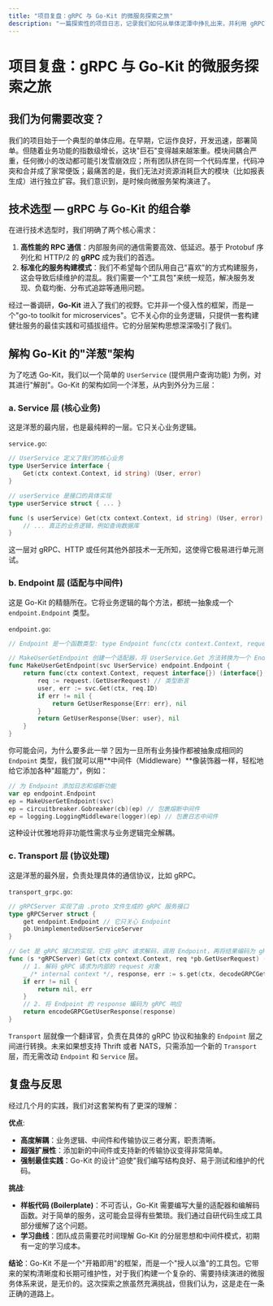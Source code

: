 ```yaml
---
title: "项目复盘：gRPC 与 Go-Kit 的微服务探索之旅"
description: "一篇探索性的项目日志，记录我们如何从单体泥潭中挣扎出来，并利用 gRPC 和 Go-Kit 构建可观测、可扩展的微服务体系。"
---
```


# 项目复盘：gRPC 与 Go-Kit 的微服务探索之旅

## 我们为何需要改变？

我们的项目始于一个典型的单体应用。在早期，它运作良好，开发迅速，部署简单。但随着业务功能的指数级增长，这块"巨石"变得越来越笨重。模块间耦合严重，任何微小的改动都可能引发雪崩效应；所有团队挤在同一个代码库里，代码冲突和合并成了家常便饭；最痛苦的是，我们无法对资源消耗巨大的模块（比如报表生成）进行独立扩容。我们意识到，是时候向微服务架构演进了。

## 技术选型 — gRPC 与 Go-Kit 的组合拳

在进行技术选型时，我们明确了两个核心需求：
1.  **高性能的 RPC 通信**：内部服务间的通信需要高效、低延迟。基于 Protobuf 序列化和 HTTP/2 的 **gRPC** 成为我们的首选。
2.  **标准化的服务构建模式**：我们不希望每个团队用自己"喜欢"的方式构建服务，这会导致后续维护的混乱。我们需要一个"工具包"来统一规范，解决服务发现、负载均衡、分布式追踪等通用问题。

经过一番调研，**Go-Kit** 进入了我们的视野。它并非一个侵入性的框架，而是一个"go-to toolkit for microservices"。它不关心你的业务逻辑，只提供一套构建健壮服务的最佳实践和可插拔组件。它的分层架构思想深深吸引了我们。

## 解构 Go-Kit 的"洋葱"架构

为了吃透 Go-Kit，我们以一个简单的 `UserService` (提供用户查询功能) 为例，对其进行"解剖"。Go-Kit 的架构如同一个洋葱，从内到外分为三层：

### a. Service 层 (核心业务)

这是洋葱的最内层，也是最纯粹的一层。它只关心业务逻辑。

`service.go`:
```go
// UserService 定义了我们的核心业务
type UserService interface {
    Get(ctx context.Context, id string) (User, error)
}

// userService 是接口的具体实现
type userService struct { ... }

func (s userService) Get(ctx context.Context, id string) (User, error) {
    // ... 真正的业务逻辑，例如查询数据库
}
```
这一层对 gRPC、HTTP 或任何其他外部技术一无所知，这使得它极易进行单元测试。

### b. Endpoint 层 (适配与中间件)

这是 Go-Kit 的精髓所在。它将业务逻辑的每个方法，都统一抽象成一个 `endpoint.Endpoint` 类型。

`endpoint.go`:
```go
// Endpoint 是一个函数类型: type Endpoint func(ctx context.Context, request interface{}) (response interface{}, err error)

// MakeUserGetEndpoint 创建一个适配器，将 UserService.Get 方法转换为一个 Endpoint
func MakeUserGetEndpoint(svc UserService) endpoint.Endpoint {
    return func(ctx context.Context, request interface{}) (interface{}, error) {
        req := request.(GetUserRequest) // 类型断言
        user, err := svc.Get(ctx, req.ID)
        if err != nil {
            return GetUserResponse{Err: err}, nil
        }
        return GetUserResponse{User: user}, nil
    }
}
```
你可能会问，为什么要多此一举？因为一旦所有业务操作都被抽象成相同的 `Endpoint` 类型，我们就可以用**中间件（Middleware）**像装饰器一样，轻松地给它添加各种"超能力"，例如：

```go
// 为 Endpoint 添加日志和熔断功能
var ep endpoint.Endpoint
ep = MakeUserGetEndpoint(svc)
ep = circuitbreaker.Gobreaker(cb)(ep) // 包裹熔断中间件
ep = logging.LoggingMiddleware(logger)(ep) // 包裹日志中间件
```
这种设计优雅地将非功能性需求与业务逻辑完全解耦。

### c. Transport 层 (协议处理)

这是洋葱的最外层，负责处理具体的通信协议，比如 gRPC。

`transport_grpc.go`:
```go
// gRPCServer 实现了由 .proto 文件生成的 gRPC 服务接口
type gRPCServer struct {
    get endpoint.Endpoint // 它只关心 Endpoint
    pb.UnimplementedUserServiceServer
}

// Get 是 gRPC 接口的实现，它将 gRPC 请求解码，调用 Endpoint，再将结果编码为 gRPC 响应
func (s *gRPCServer) Get(ctx context.Context, req *pb.GetUserRequest) (*pb.GetUserResponse, error) {
    // 1. 解码 gRPC 请求为内部的 request 对象
    _ /* internal context */, response, err := s.get(ctx, decodeGRPCGetUserRequest(req))
    if err != nil {
        return nil, err
    }
    // 2. 将 Endpoint 的 response 编码为 gRPC 响应
    return encodeGRPCGetUserResponse(response)
}
```
`Transport` 层就像一个翻译官，负责在具体的 gRPC 协议和抽象的 `Endpoint` 层之间进行转换。未来如果想支持 Thrift 或者 NATS，只需添加一个新的 `Transport` 层，而无需改动 `Endpoint` 和 `Service` 层。

## 复盘与反思

经过几个月的实践，我们对这套架构有了更深的理解：

**优点**:
- **高度解耦**：业务逻辑、中间件和传输协议三者分离，职责清晰。
- **超强扩展性**：添加新的中间件或支持新的传输协议变得非常简单。
- **强制最佳实践**：Go-Kit 的设计"迫使"我们编写结构良好、易于测试和维护的代码。

**挑战**:
- **样板代码 (Boilerplate)**：不可否认，Go-Kit 需要编写大量的适配器和编解码函数。对于简单的服务，这可能会显得有些繁琐。我们通过自研代码生成工具部分缓解了这个问题。
- **学习曲线**：团队成员需要花时间理解 Go-Kit 的分层思想和中间件模式，初期有一定的学习成本。

**结论**：Go-Kit 不是一个"开箱即用"的框架，而是一个"授人以渔"的工具包。它带来的架构清晰度和长期可维护性，对于我们构建一个复杂的、需要持续演进的微服务体系来说，是无价的。这次探索之旅虽然充满挑战，但我们认为，这是走在一条正确的道路上。
